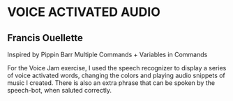 # VOICE ACTIVATED AUDIO
## Francis Ouellette

Inspired by Pippin Barr
Multiple Commands + Variables in Commands

For the Voice Jam exercise, I used the speech recognizer to display a series of voice activated words, changing the colors and playing audio snippets of music I created. There is also an extra phrase that can be spoken by the speech-bot, when saluted correctly. 